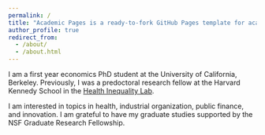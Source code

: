 ```yaml
---
permalink: /
title: "Academic Pages is a ready-to-fork GitHub Pages template for academic personal websites"
author_profile: true
redirect_from: 
  - /about/
  - /about.html
---
```


I am a first year economics PhD student at the University of California, Berkeley. Previously, I was a predoctoral research fellow at the Harvard Kennedy School in the [Health Inequality Lab](https://www.healthinequalitylab.org/). 

I am interested in topics in health, industrial organization, public finance, and innovation. I am grateful to have my graduate studies supported by the NSF Graduate Research Fellowship.
